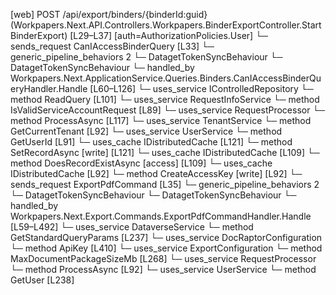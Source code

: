 [web] POST /api/export/binders/{binderId:guid}  (Workpapers.Next.API.Controllers.Workpapers.BinderExportController.StartBinderExport)  [L29–L37] [auth=AuthorizationPolicies.User]
  └─ sends_request CanIAccessBinderQuery [L33]
    └─ generic_pipeline_behaviors 2
      └─ DatagetTokenSyncBehaviour
      └─ DatagetTokenSyncBehaviour
    └─ handled_by Workpapers.Next.ApplicationService.Queries.Binders.CanIAccessBinderQueryHandler.Handle [L60–L126]
      └─ uses_service IControlledRepository<Binder>
        └─ method ReadQuery [L101]
      └─ uses_service RequestInfoService
        └─ method IsValidServiceAccountRequest [L89]
      └─ uses_service RequestProcessor
        └─ method ProcessAsync [L117]
      └─ uses_service TenantService
        └─ method GetCurrentTenant [L92]
      └─ uses_service UserService
        └─ method GetUserId [L91]
      └─ uses_cache IDistributedCache [L121]
        └─ method SetRecordAsync [write] [L121]
      └─ uses_cache IDistributedCache [L109]
        └─ method DoesRecordExistAsync [access] [L109]
      └─ uses_cache IDistributedCache [L92]
        └─ method CreateAccessKey [write] [L92]
  └─ sends_request ExportPdfCommand [L35]
    └─ generic_pipeline_behaviors 2
      └─ DatagetTokenSyncBehaviour
      └─ DatagetTokenSyncBehaviour
    └─ handled_by Workpapers.Next.Export.Commands.ExportPdfCommandHandler.Handle [L59–L492]
      └─ uses_service DataverseService
        └─ method GetStandardQueryParams [L237]
      └─ uses_service DocRaptorConfiguration
        └─ method ApiKey [L410]
      └─ uses_service ExportConfiguration
        └─ method MaxDocumentPackageSizeMb [L268]
      └─ uses_service RequestProcessor
        └─ method ProcessAsync [L92]
      └─ uses_service UserService
        └─ method GetUser [L238]

